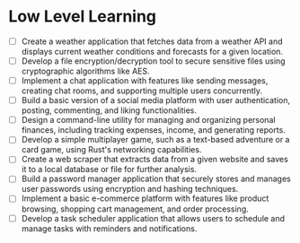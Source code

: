 # Low Level Learning

- [ ] Create a weather application that fetches data from a weather API and displays current weather conditions and forecasts for a given location.
- [ ] Develop a file encryption/decryption tool to secure sensitive files using cryptographic algorithms like AES.
- [ ] Implement a chat application with features like sending messages, creating chat rooms, and supporting multiple users concurrently.
- [ ] Build a basic version of a social media platform with user authentication, posting, commenting, and liking functionalities.
- [ ] Design a command-line utility for managing and organizing personal finances, including tracking expenses, income, and generating reports.
- [ ] Develop a simple multiplayer game, such as a text-based adventure or a card game, using Rust's networking capabilities.
- [ ] Create a web scraper that extracts data from a given website and saves it to a local database or file for further analysis.
- [ ] Build a password manager application that securely stores and manages user passwords using encryption and hashing techniques.
- [ ] Implement a basic e-commerce platform with features like product browsing, shopping cart management, and order processing.
- [ ] Develop a task scheduler application that allows users to schedule and manage tasks with reminders and notifications.
